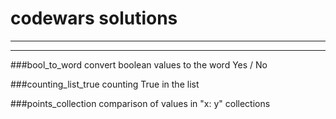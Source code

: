 # codewars solutions
________
________
###bool_to_word
convert boolean values to the word Yes / No

###counting_list_true
counting True in the list

###points_collection
comparison of values in "x: y" collections

